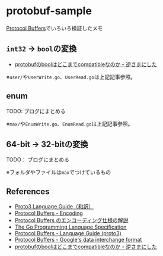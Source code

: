 # protobuf-sample

[Protocol Buffers](https://github.com/google/protobuf)でいろいろ検証したメモ

## `int32` -> `bool`の変換

* [protobufのboolはどこまでcompatibleなのか - 逆さまにした](http://cipepser.hatenablog.com/entry/protobuf-bool)

※`user/`や`UserWrite.go`、`UserRead.go`は上記記事参照。

## enum

TODO: ブログにまとめる

※`max/`や`EnumWrite.go`、`EnumRead.go`は上記記事参照。


## 64-bit -> 32-bitの変換

TODO： ブログにまとめる

※フォルダやファイルは`max`でつけているもの


## References
* [Proto3 Language Guide（和訳）](https://qiita.com/CyLomw/items/9aa4551bd6bb9c0818b6)
* [Protocol Buffers - Encoding](https://developers.google.com/protocol-buffers/docs/encoding)
* [Protocol Buffers のエンコーディング仕様の解説](https://qiita.com/aiueo4u/items/38195248a29e9ff719c7)
* [The Go Programming Language Specification](https://golang.org/ref/spec)
* [Protocol Buffers - Language Guide (proto3)](https://developers.google.com/protocol-buffers/docs/proto3)
* [Protocol Buffers - Google's data interchange format](https://github.com/google/protobuf)
* [protobufのboolはどこまでcompatibleなのか - 逆さまにした](http://cipepser.hatenablog.com/entry/protobuf-bool)